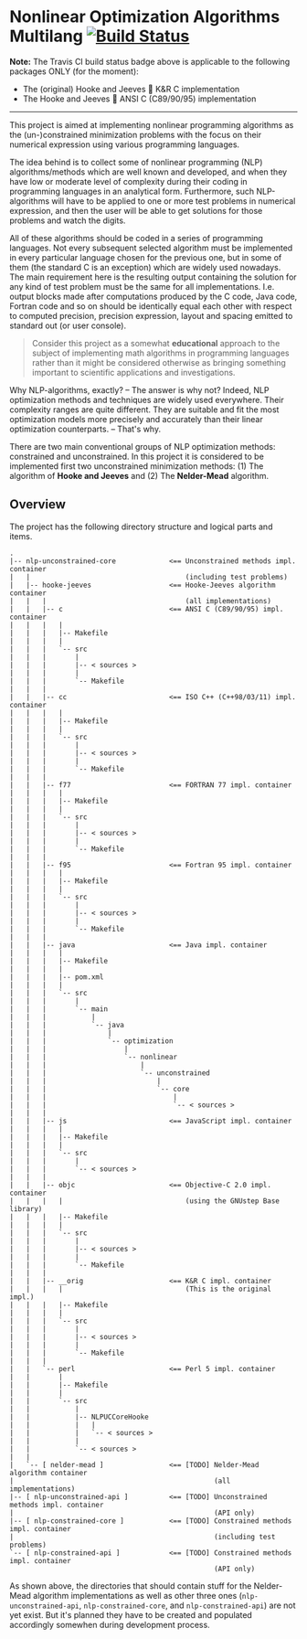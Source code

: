 # Nonlinear Optimization Algorithms Multilang [![Build Status](https://travis-ci.org/rgolubtsov/nonlinear-optimization-algorithms-multilang.svg?branch=master)](https://travis-ci.org/rgolubtsov/nonlinear-optimization-algorithms-multilang)

**Note:** The Travis CI build status badge above is applicable to the following packages ONLY (for the moment):
* The (original) Hooke and Jeeves :small_blue_diamond: K&R C implementation
* The Hooke and Jeeves :small_blue_diamond: ANSI C (C89/90/95) implementation

---

This project is aimed at implementing nonlinear programming algorithms as the (un-)constrained minimization problems with the focus on their numerical expression using various programming languages.

The idea behind is to collect some of nonlinear programming (NLP) algorithms/methods which are well known and developed, and when they have low or moderate level of complexity during their coding in programming languages in an analytical form. Furthermore, such NLP-algorithms will have to be applied to one or more test problems in numerical expression, and then the user will be able to get solutions for those problems and watch the digits.

All of these algorithms should be coded in a series of programming languages. Not every subsequent selected algorithm must be implemented in every particular language chosen for the previous one, but in some of them (the standard C is an exception) which are widely used nowadays. The main requirement here is the resulting output containing the solution for any kind of test problem must be the same for all implementations. I.e. output blocks made after computations produced by the C code, Java code, Fortran code and so on should be identically equal each other with respect to computed precision, precision expression, layout and spacing emitted to standard out (or user console).

> Consider this project as a somewhat **educational** approach to the subject of implementing math algorithms in programming languages rather than it might be considered otherwise as bringing something important to scientific applications and investigations.

Why NLP-algorithms, exactly? &ndash; The answer is why not? Indeed, NLP optimization methods and techniques are widely used everywhere. Their complexity ranges are quite different. They are suitable and fit the most optimization models more precisely and accurately than their linear optimization counterparts. &ndash; That's why.

There are two main conventional groups of NLP optimization methods: constrained and unconstrained. In this project it is considered to be implemented first two unconstrained minimization methods: (1) The algorithm of **Hooke and Jeeves** and (2) The **Nelder-Mead** algorithm.

## Overview

The project has the following directory structure and logical parts and items.

```
.
|-- nlp-unconstrained-core             <== Unconstrained methods impl. container
|   |                                      (including test problems)
|   |-- hooke-jeeves                   <== Hooke-Jeeves algorithm container
|   |   |                                  (all implementations)
|   |   |-- c                          <== ANSI C (C89/90/95) impl. container
|   |   |   |
|   |   |   |-- Makefile
|   |   |   |
|   |   |   `-- src
|   |   |       |
|   |   |       |-- < sources >
|   |   |       |
|   |   |       `-- Makefile
|   |   |
|   |   |-- cc                         <== ISO C++ (C++98/03/11) impl. container
|   |   |   |
|   |   |   |-- Makefile
|   |   |   |
|   |   |   `-- src
|   |   |       |
|   |   |       |-- < sources >
|   |   |       |
|   |   |       `-- Makefile
|   |   |
|   |   |-- f77                        <== FORTRAN 77 impl. container
|   |   |   |
|   |   |   |-- Makefile
|   |   |   |
|   |   |   `-- src
|   |   |       |
|   |   |       |-- < sources >
|   |   |       |
|   |   |       `-- Makefile
|   |   |
|   |   |-- f95                        <== Fortran 95 impl. container
|   |   |   |
|   |   |   |-- Makefile
|   |   |   |
|   |   |   `-- src
|   |   |       |
|   |   |       |-- < sources >
|   |   |       |
|   |   |       `-- Makefile
|   |   |
|   |   |-- java                       <== Java impl. container
|   |   |   |
|   |   |   |-- Makefile
|   |   |   |
|   |   |   |-- pom.xml
|   |   |   |
|   |   |   `-- src
|   |   |       |
|   |   |       `-- main
|   |   |           |
|   |   |           `-- java
|   |   |               |
|   |   |               `-- optimization
|   |   |                   |
|   |   |                   `-- nonlinear
|   |   |                       |
|   |   |                       `-- unconstrained
|   |   |                           |
|   |   |                           `-- core
|   |   |                               |
|   |   |                               `-- < sources >
|   |   |
|   |   |-- js                         <== JavaScript impl. container
|   |   |   |
|   |   |   |-- Makefile
|   |   |   |
|   |   |   `-- src
|   |   |       |
|   |   |       `-- < sources >
|   |   |
|   |   |-- objc                       <== Objective-C 2.0 impl. container
|   |   |   |                              (using the GNUstep Base library)
|   |   |   |-- Makefile
|   |   |   |
|   |   |   `-- src
|   |   |       |
|   |   |       |-- < sources >
|   |   |       |
|   |   |       `-- Makefile
|   |   |
|   |   |-- __orig                     <== K&R C impl. container
|   |   |   |                              (This is the original impl.)
|   |   |   |-- Makefile
|   |   |   |
|   |   |   `-- src
|   |   |       |
|   |   |       |-- < sources >
|   |   |       |
|   |   |       `-- Makefile
|   |   |
|   |   `-- perl                       <== Perl 5 impl. container
|   |       |
|   |       |-- Makefile
|   |       |
|   |       `-- src
|   |           |
|   |           |-- NLPUCCoreHooke
|   |           |   |
|   |           |   `-- < sources >
|   |           |
|   |           `-- < sources >
|   |
|   `-- [ nelder-mead ]                <== [TODO] Nelder-Mead algorithm container
|                                                 (all implementations)
|-- [ nlp-unconstrained-api ]          <== [TODO] Unconstrained methods impl. container
|                                                 (API only)
|-- [ nlp-constrained-core ]           <== [TODO] Constrained methods impl. container
|                                                 (including test problems)
`-- [ nlp-constrained-api ]            <== [TODO] Constrained methods impl. container
                                                  (API only)
```

As shown above, the directories that should contain stuff for the Nelder-Mead algorithm implementations as well as other three ones (`nlp-unconstrained-api`, `nlp-constrained-core`, and `nlp-constrained-api`) are not yet exist. But it's planned they have to be created and populated accordingly somewhen during development process.
